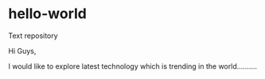 # hello-world
Text repository

Hi Guys,

I would like to explore latest technology which is trending in the world..........
